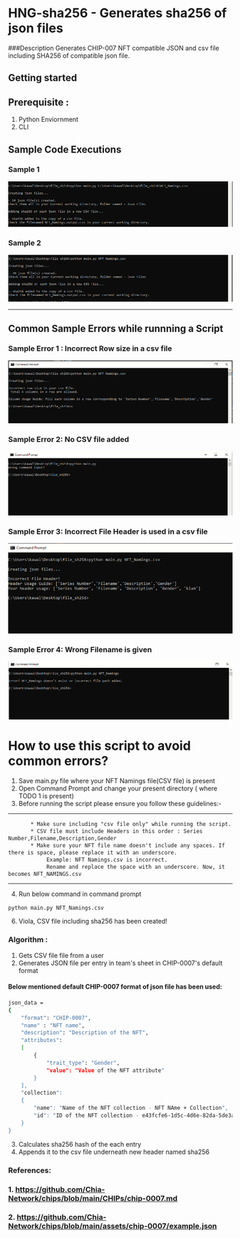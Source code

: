 # HNG-sha256 - Generates sha256 of json files

###Description
Generates CHIP-007 NFT compatible JSON and csv file including SHA256 of compatible json file.

## Getting started

## Prerequisite : 
1. Python Enviornment
2. CLI

  
## Sample Code Executions

### Sample 1

![image](https://raw.githubusercontent.com/kawalpreettkaur/HNG-sha256/main/Sample%20CLI%20Executions/sample_run1.PNG)

### Sample 2

![image](https://raw.githubusercontent.com/kawalpreettkaur/HNG-sha256/main/Sample%20CLI%20Executions/sample_run2.PNG)

  - - -  
## Common Sample Errors while runnning a Script

### Sample Error 1 : Incorrect Row size in a csv file

![image](https://raw.githubusercontent.com/kawalpreettkaur/HNG-sha256/main/Sample%20Errors/IncorrectRowSize.PNG)

### Sample Error 2: No CSV file added

![image](https://raw.githubusercontent.com/kawalpreettkaur/HNG-sha256/main/Sample%20Errors/No_csvfile.PNG)

### Sample Error 3: Incorrect File Header is used in a csv file

![image](https://raw.githubusercontent.com/kawalpreettkaur/HNG-sha256/main/Sample%20Errors/incorrectFileHeader.PNG)


### Sample Error 4: Wrong Filename is given

![image](https://raw.githubusercontent.com/kawalpreettkaur/HNG-sha256/main/Sample%20Errors/wrongFilename.PNG)


# How to use this script to avoid common errors?

1. Save main.py file where your NFT Namings file(CSV file) is present
2. Open Command Prompt and change your present directory ( where TODO 1 is present)
3. Before running the script please ensure you follow these guidelines:-
- - -
           * Make sure including "csv file only" while running the script.
           * CSV file must include Headers in this order : Series Number,Filename,Description,Gender
           * Make sure your NFT file name doesn't include any spaces. If there is space, please replace it with an underscore. 
                Example: NFT Namings.csv is incorrect.
                Rename and replace the space with an underscore. Now, it becomes NFT_NAMINGS.csv
  - - -              

4. Run below command in command prompt
```sh 
python main.py NFT_Namings.csv
```
6. Viola, CSV file including sha256 has been created!


### Algorithm :

1.   Gets CSV file file from a user
2.   Generates JSON file per entry in team's sheet in CHIP-0007's default format

#### Below mentioned default CHIP-0007 format of json file has been used:
```sh
json_data =
{
    "format": "CHIP-0007",
    "name" : "NFT name",
    "description": "Description of the NFT",
    "attributes": 
    [
        {
            "trait_type": "Gender",
            "value": "Value of the NFT attribute"
        }
    ],
    "collection": 
    {
        "name": "Name of the NFT collection - NFT NAme + Collection",
        "id": "ID of the NFT collection - e43fcfe6-1d5c-4d6e-82da-5de3aa8b3b57"
    }
}
```

3.  Calculates sha256 hash of the each entry
4.  Appends it to the csv file underneath new header named sha256



### References:

### 1. https://github.com/Chia-Network/chips/blob/main/CHIPs/chip-0007.md
### 2. https://github.com/Chia-Network/chips/blob/main/assets/chip-0007/example.json
